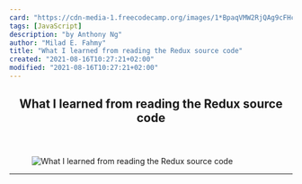 ```yaml
---
card: "https://cdn-media-1.freecodecamp.org/images/1*BpaqVMW2RjQAg9cFHcX1pw.png"
tags: [JavaScript]
description: "by Anthony Ng"
author: "Milad E. Fahmy"
title: "What I learned from reading the Redux source code"
created: "2021-08-16T10:27:21+02:00"
modified: "2021-08-16T10:27:21+02:00"
---
```

<div class="site-wrapper">
<main id="site-main" class="site-main outer">
<div class="inner">
<article class="post-full post tag-javascript tag-redux tag-open-source tag-web-development tag-programming ">
<header class="post-full-header">
<h1 class="post-full-title">What I learned from reading the Redux source code</h1>
</header>
<figure class="post-full-image">
<picture>
<source media="(max-width: 700px)" sizes="1px" srcset="data:image/gif;base64,R0lGODlhAQABAIAAAAAAAP///yH5BAEAAAAALAAAAAABAAEAAAIBRAA7 1w">
<source media="(min-width: 701px)" sizes="(max-width: 800px) 400px,
(max-width: 1170px) 700px,
1400px" srcset="https://cdn-media-1.freecodecamp.org/images/1*BpaqVMW2RjQAg9cFHcX1pw.png 300w,
https://cdn-media-1.freecodecamp.org/images/1*BpaqVMW2RjQAg9cFHcX1pw.png 600w,
https://cdn-media-1.freecodecamp.org/images/1*BpaqVMW2RjQAg9cFHcX1pw.png 1000w,
https://cdn-media-1.freecodecamp.org/images/1*BpaqVMW2RjQAg9cFHcX1pw.png 2000w">
<img onerror="this.style.display='none'" src="https://cdn-media-1.freecodecamp.org/images/1*BpaqVMW2RjQAg9cFHcX1pw.png" alt="What I learned from reading the Redux source code">
</picture>
</figure>
<section class="post-full-content">
<div class="post-content medium-migrated-article">
</div>
<hr>
</section>
</article>
</div>
</main>
</div>
<!-- Google Tag Manager (noscript) -->
<!-- End Google Tag Manager (noscript) -->
